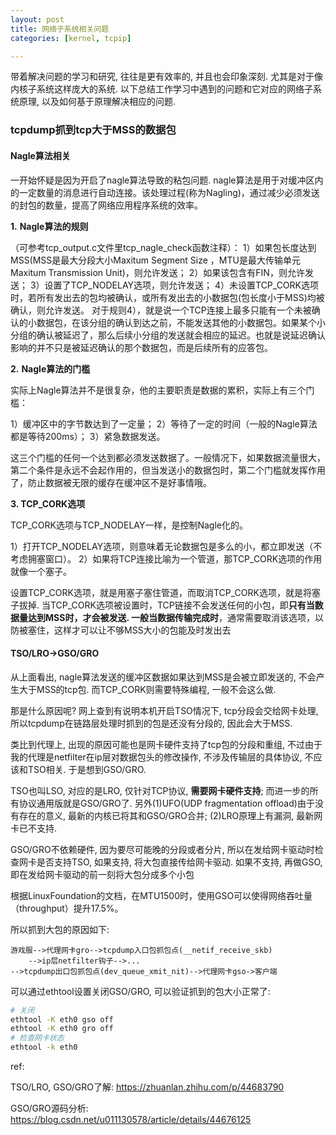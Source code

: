 ```yaml
---
layout: post
title: 网络子系统相关问题
categories: [kernel, tcpip]

---
```


带着解决问题的学习和研究, 往往是更有效率的, 并且也会印象深刻. 尤其是对于像内核子系统这样庞大的系统. 以下总结工作学习中遇到的问题和它对应的网络子系统原理, 以及如何基于原理解决相应的问题.



### tcpdump抓到tcp大于MSS的数据包

#### Nagle算法相关

一开始怀疑是因为开启了nagle算法导致的粘包问题. nagle算法是用于对缓冲区内的一定数量的消息进行自动连接。该处理过程(称为Nagling)，通过减少必须发送的封包的数量，提高了网络应用程序系统的效率。

**1.** **Nagle算法的规则**

（可参考tcp_output.c文件里tcp_nagle_check函数注释）：
1）如果包长度达到MSS(MSS是最大分段大小Maxitum Segment Size ，MTU是最大传输单元Maxitum Transmission Unit)，则允许发送；
2）如果该包含有FIN，则允许发送；
3）设置了TCP_NODELAY选项，则允许发送；
4）未设置TCP_CORK选项时，若所有发出去的包均被确认，或所有发出去的小数据包(包长度小于MSS)均被确认，则允许发送。
   对于规则4），就是说一个TCP连接上最多只能有一个未被确认的小数据包，在该分组的确认到达之前，不能发送其他的小数据包。如果某个小分组的确认被延迟了，那么后续小分组的发送就会相应的延迟。也就是说延迟确认影响的并不只是被延迟确认的那个数据包，而是后续所有的应答包。

**2.** **Nagle算法的门槛**

实际上Nagle算法并不是很复杂，他的主要职责是数据的累积，实际上有三个门槛：

1）缓冲区中的字节数达到了一定量；
2）等待了一定的时间（一般的Nagle算法都是等待200ms）；
3）紧急数据发送。

   这三个门槛的任何一个达到都必须发送数据了。一般情况下，如果数据流量很大，第二个条件是永远不会起作用的，但当发送小的数据包时，第二个门槛就发挥作用了，防止数据被无限的缓存在缓冲区不是好事情哦。

**3. TCP_CORK选项**

TCP_CORK选项与TCP_NODELAY一样，是控制Nagle化的。      

1）打开TCP_NODELAY选项，则意味着无论数据包是多么的小，都立即发送（不考虑拥塞窗口）。
2）如果将TCP连接比喻为一个管道，那TCP_CORK选项的作用就像一个塞子。            

   设置TCP_CORK选项，就是用塞子塞住管道，而取消TCP_CORK选项，就是将塞子拔掉. 当TCP_CORK选项被设置时，TCP链接不会发送任何的小包，即**只有当数据量达到MSS时，才会被发送. 一般当数据传输完成时**，通常需要取消该选项，以防被塞住，这样才可以让不够MSS大小的包能及时发出去



#### TSO/LRO->GSO/GRO

从上面看出, nagle算法发送的缓冲区数据如果达到MSS是会被立即发送的, 不会产生大于MSS的tcp包. 而TCP_CORK则需要特殊编程, 一般不会这么做.

那是什么原因呢? 网上查到有说明本机开启TSO情况下, tcp分段会交给网卡处理, 所以tcpdump在链路层处理时抓到的包是还没有分段的, 因此会大于MSS. 

类比到代理上, 出现的原因可能也是网卡硬件支持了tcp包的分段和重组, 不过由于我的代理是netfilter在ip层对数据包头的修改操作, 不涉及传输层的具体协议, 不应该和TSO相关. 于是想到GSO/GRO.

TSO也叫LSO, 对应的是LRO, 仅针对TCP协议, **需要网卡硬件支持**; 而进一步的所有协议通用版就是GSO/GRO了. 另外(1)UFO(UDP fragmentation offload)由于没有存在的意义, 最新的内核已将其和GSO/GRO合并; (2)LRO原理上有漏洞, 最新网卡已不支持.

GSO/GRO不依赖硬件, 因为要尽可能晚的分段或者分片, 所以在发给网卡驱动时检查网卡是否支持TSO, 如果支持, 将大包直接传给网卡驱动. 如果不支持, 再做GSO, 即在发给网卡驱动的前一刻将大包分成多个小包

根据LinuxFoundation的文档，在MTU1500时，使用GSO可以使得网络吞吐量（throughput）提升17.5%。

所以抓到大包的原因如下:

```
游戏服-->代理网卡gro-->tcpdump入口包抓包点(__netif_receive_skb)
	-->ip层netfilter钩子-->...
-->tcpdump出口包抓包点(dev_queue_xmit_nit)-->代理网卡gso->客户端
```

可以通过ethtool设置关闭GSO/GRO, 可以验证抓到的包大小正常了:

```bash
# 关闭
ethtool -K eth0 gso off
ethtool -K eth0 gro off
# 检查网卡状态
ethtool -k eth0
```



ref:

TSO/LRO, GSO/GRO了解: https://zhuanlan.zhihu.com/p/44683790

GSO/GRO源码分析: https://blog.csdn.net/u011130578/article/details/44676125